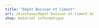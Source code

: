 ```yaml
---
title: "Dépôt Boisson et Ciment"
url: /kinshasa/depot-boisson-et-ciment-4/
shop: matériel informatique
---
```

